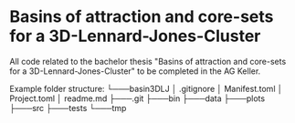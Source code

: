 # Basins of attraction and core-sets for a 3D-Lennard-Jones-Cluster
All code related to the bachelor thesis "Basins of attraction and core-sets for a 3D-Lennard-Jones-Cluster" to be completed in the AG Keller.

Example folder structure:
└───basin3DLJ
    │   .gitignore
    │   Manifest.toml
    │   Project.toml
    │   readme.md
    ├───.git
    ├───bin
    ├───data
    ├───plots
    ├───src
    ├───tests
    └───tmp
